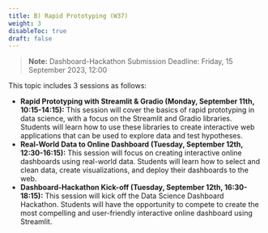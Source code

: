 ```yaml
---
title: B) Rapid Prototyping (W37)
weight: 3
disableToc: true
draft: false
---
```


> **Note:** Dashboard-Hackathon Submission Deadline: Friday, 15 September 2023, 12:00


This topic includes 3 sessions as follows:

- **Rapid Prototyping with Streamlit & Gradio (Monday, September 11th, 10:15-14:15):** This session will cover the basics of rapid prototyping in data science, with a focus on the Streamlit and Gradio libraries. Students will learn how to use these libraries to create interactive web applications that can be used to explore data and test hypotheses.
- **Real-World Data to Online Dashboard (Tuesday, September 12th, 12:30-16:15):** This session will focus on creating interactive online dashboards using real-world data. Students will learn how to select and clean data, create visualizations, and deploy their dashboards to the web.
- **Dashboard-Hackathon Kick-off (Tuesday, September 12th, 16:30-18:15):** This session will kick off the Data Science Dashboard Hackathon. Students will have the opportunity to compete to create the most compelling and user-friendly interactive online dashboard using Streamlit.

